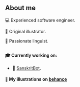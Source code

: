 ## About me


 💻 Experienced software engineer. 

 🌱 Original illustrator.

 🔡 Passionate linguist. 

## 

#### 🎓 Currently working on:

 * 🧩 <a href='https://t.me/SuSanskritBot'>SanskritBot</a>.


#### 🪷 My illustrations on <a href='https://www.behance.net/deva_lakshmi_kaur'>behance</a>

<!--
**koleslena/koleslena** is a ✨ _special_ ✨ repository because its `README.md` (this file) appears on your GitHub profile.

Here are some ideas to get you started:

- 🔭 I’m currently working on ...
- 🌱 I’m currently learning ...
- 👯 I’m looking to collaborate on ...
- 🤔 I’m looking for help with ...
- 💬 Ask me about ...
- 📫 How to reach me: ...
- 😄 Pronouns: ...
- ⚡ Fun fact: ...
-->
